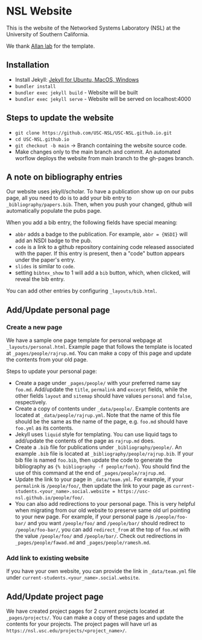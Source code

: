 # NSL Website

This is the website of the Networked Systems Laboratory (NSL) at the University of Southern California.

We thank [Allan lab](http://www.allanlab.org/aboutwebsite.html) for the template.

## Installation

- Install Jekyll: [Jekyll for Ubuntu, MacOS, Windows](https://jekyllrb.com/docs/installation/)
- `bundler install`
- `bundler exec jekyll build` - Website will be built
- `bundler exec jekyll serve` - Website will be served on localhost:4000

## Steps to update the website

- `git clone https://github.com/USC-NSL/USC-NSL.github.io.git`
- `cd USC-NSL.github.io`
- `git checkout -b main` -> Branch containing the website source code.
- Make changes only to the main branch and commit. An automated worflow deploys the website from main branch to the gh-pages branch.

## A note on bibliography entries

Our website uses jekyll/scholar. To have a publication show up on our pubs page, all you need to do is to add your bib entry to `_bibliography/papers.bib`. Then, when you push your changed, github will automatically populate the pubs page.

When you add a bib entry, the following fields have special meaning:

- `abbr` adds a badge to the publication. For example, `abbr = {NSDI}` will add an NSDI badge to the pub.
- `code` is a link to a github repository containing code released associated with the paper. If this entry is present, then a "code" button appears under the paper's entry.
- `slides` is similar to `code`.
- setting `bibtex_show` to 1 will add a `bib` button, which, when clicked, will reveal the bib entry.

You can add other entries by configuring `_layouts/bib.html`.

## Add/Update personal page

### Create a new page

We have a sample one page template for personal webpage at `_layouts/personal.html`. Example page that follows the template is located at `_pages/people/rajrup.md`. You can make a copy of this page and update the contents from your old page.

Steps to update your personal page:

- Create a page under `_pages/people/` with your preferred name say `foo.md`. Add/update the `title`, `permalink` and `excerpt` fields, while the other fields `layout` and `sitemap` should have values `personal` and `false`, respectively.
- Create a copy of contents under `_data/people/`. Example contents are located at `_data/people/rajrup.yml`. Note that the name of this file should be the same as the name of the page, e.g. `foo.md` should have `foo.yml` as its contents.
- Jekyll uses `liquid` style for templating. You can use liquid tags to add/update the contents of the page as `rajrup.md` does.
- Create a `.bib` file for publications under `_bibliography/people/`. An example `.bib` file is located at `_bibliography/people/rajrup.bib`. If your bib file is named `foo.bib`, then update the code to generate the bibliography as `{% bibliography -f people/foo%}`. You should find the use of this command at the end of `_pages/people/rajrup.md`.
- Update the link to your page in `_data/team.yml`. For example, if your `permalink` is `/people/foo/`, then update the link to your page as `current-students.<your_name>.social.website = https://usc-nsl.github.io/people/foo/`.
- You can also add redirections to your personal page. This is very helpful when migrating from our old website to preserve same old url pointing to your new page. For example, if your personal page is `/people/foo-bar/` and you want `/people/foo/` and `/people/bar/` should redirect to `/people/foo-bar/`, you can add `redirect_from` at the top of `foo.md` with the value `/people/foo/` and `/people/bar/`. Check out redirections in `_pages/people/fawad.md` and `_pages/people/ramesh.md`.

### Add link to existing website

If you have your own website, you can provide the link in `_data/team.yml` file under `current-students.<your_name>.social.website`.

## Add/Update project page

We have created project pages for 2 current projects located at `_pages/projects/`. You can make a copy of these pages and update the contents for your projects.
The project pages will have url as `https://nsl.usc.edu/projects/<project_name>/`.
